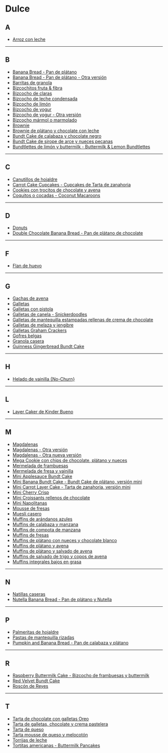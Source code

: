 # Dulce

## A

* [Arroz con leche](../recetas/dulce/arroz-con-leche.md)

- - -

## B

* [Banana Bread - Pan de plátano](../recetas/dulce/banana-bread-pan-de-platano.md)
* [Banana Bread - Pan de plátano - Otra versión](../recetas/dulce/banana-bread-pan-de-platano-otra-version.md)
* [Barritas de granola](../recetas/dulce/barritas-de-granola.md)
* [Bizcochitos fruta & fibra](../recetas/dulce/bizcochitos-fruta-y-fibra.md)
* [Bizcocho de claras](../recetas/dulce/bizcocho-de-claras.md)
* [Bizcocho de leche condensada](../recetas/dulce/bizcocho-de-leche-condensada.md)
* [Bizcocho de limón](../recetas/dulce/bizcocho-de-limon.md)
* [Bizcocho de yogur](../recetas/dulce/bizcocho-de-yogur.md)
* [Bizcocho de yogur - Otra versión](../recetas/dulce/bizcocho-de-yogur-otra-version.md)
* [Bizcocho mármol o marmolado](../recetas/dulce/bizcocho-marmol-o-marmolado.md)
* [Brownie](../recetas/dulce/brownie.md)
* [Brownie de plátano y chocolate con leche](../recetas/dulce/brownie-de-platano-y-chocolate-con-leche.md)
* [Bundt Cake de calabaza y chocolate negro](../recetas/dulce/bundt-cake-de-calabaza-y-chocolate-negro.md)
* [Bundt Cake de sirope de arce y nueces pecanas](../recetas/dulce/bundt-cake-de-sirope-de-arce-y-nueces-pecanas.md)
* [Bundtlettes de limón y buttermilk - Buttermilk & Lemon Bundtlettes](../recetas/dulce/bundtlettes-de-limon-y-buttermilk-buttermilk-and-lemon-bundtlettes.md)

- - -

## C

* [Canutillos de hojaldre](../recetas/dulce/canutillos-de-hojaldre.md)
* [Carrot Cake Cupcakes - Cupcakes de Tarta de zanahoria](../recetas/dulce/carrot-cake-cupcakes-cupcakes-de-tarta-de-zanahoria.md)
* [Cookies con trocitos de chocolate y avena](../recetas/dulce/cookies-con-trocitos-de-chocolate-y-avena.md)
* [Coquitos o cocadas - Coconut Macaroons](../recetas/dulce/coquitos-o-cocadas-coconut-macaroons.md)

- - -

## D

* [Donuts](../recetas/dulce/donuts.md)
* [Double Chocolate Banana Bread - Pan de plátano de chocolate](../recetas/dulce/double-chocolate-banana-bread-pan-de-platano-de-chocolate.md)

- - -

## F

* [Flan de huevo](../recetas/dulce/flan-de-huevo.md)

- - -

## G

* [Gachas de avena](../recetas/dulce/gachas-de-avena.md)
* [Galletas](../recetas/dulce/galletas.md)
* [Galletas con pistola](../recetas/dulce/galletas-con-pistola.md)
* [Galletas de canela - Snickerdoodles](../recetas/dulce/galletas-de-canela-snickerdoodles.md)
* [Galletas de mantequilla estampadas rellenas de crema de chocolate](../recetas/dulce/galletas-de-mantequilla-estampadas-rellenas-de-crema-de-chocolate.md)
* [Galletas de melaza y jengibre](../recetas/dulce/galletas-de-melaza-y-jengibre.md)
* [Galletas Graham Crackers](../recetas/dulce/galletas-graham-crackers.md)
* [Gofres belgas](../recetas/dulce/gofres-belgas.md)
* [Granola casera](../recetas/dulce/granola-casera.md)
* [Guinness Gingerbread Bundt Cake](../recetas/dulce/guinness-gingerbread-bundt-cake.md)

- - -

## H

* [Helado de vainilla {No-Churn}](../recetas/dulce/helado-de-vainilla-no-churn.md)

- - -

## L

* [Layer Caker de Kinder Bueno](../recetas/dulce/layer-cake-de-kinder-bueno.md)

- - -


## M

* [Magdalenas](../recetas/dulce/magdalenas.md)
* [Magdalenas - Otra versión](../recetas/dulce/magdalenas-otra-version.md)
* [Magdalenas - Otra nueva versión](../recetas/dulce/magdalenas-otra-nueva-version.md)
* [Mega Cookie con chips de chocolate, plátano y nueces](../recetas/dulce/mega-cookie-con-chips-de-chocolate-platano-y-nueces.md)
* [Mermelada de frambuesas](../recetas/dulce/mermelada-de-frambuesas.md)
* [Mermelada de fresa y vainilla](../recetas/dulce/mermelada-de-fresa-y-vainilla.md)
* [Mini Applesauce Bundt Cake](../recetas/dulce/mini-applesauce-bundt-cake.md)
* [Mini Banana Bundt Cake - Bundt Cake de plátano, versión mini](../recetas/dulce/mini-banana-bundt-cake-bundt-cake-de-platano-version-mini.md)
* [Mini Carrot Layer Cake - Tarta de zanahoria, versión mini](../recetas/dulce/mini-carrot-layer-cake-tarta-de-zanahoria-version-mini.md)
* [Mini Cherry Crisp](../recetas/dulce/mini-cherry-crisp.md)
* [Mini Croissants rellenos de chocolate](../recetas/dulce/mini-croissants-rellenos-de-chocolate.md)
* [Mini Napolitanas](../recetas/dulce/mini-napolitanas.md)
* [Mousse de fresas](../recetas/dulce/mousse-de-fresas.md)
* [Muesli casero](../recetas/dulce/muesli-casero.md)
* [Muffins de arándanos azules](../recetas/dulce/muffins-de-arandanos-azules.md)
* [Muffins de calabaza y manzana](../recetas/dulce/muffins-de-calabaza-y-manzana.md)
* [Muffins de compota de manzana](../recetas/dulce/muffins-de-compota-de-manzana.md)
* [Muffins de fresas](../recetas/dulce/muffins-de-fresas.md)
* [Muffins de plátano con nueces y chocolate blanco](../recetas/dulce/muffins-de-platano-con-nueces-y-chocolate-blanco.md)
* [Muffins de plátano y avena](../recetas/dulce/muffins-de-platano-y-avena.md)
* [Muffins de plátano y salvado de avena](../recetas/dulce/muffins-de-platano-y-salvado-de-avena.md)
* [Muffins de salvado de trigo y copos de avena](../recetas/dulce/muffins-de-salvado-de-trigo-y-copos-de-avena.md)
* [Muffins integrales bajos en grasa](../recetas/dulce/muffins-integrales-bajos-en-grasa.md)

- - - 

## N

* [Natillas caseras](../recetas/dulce/natillas-caseras.md)
* [Nutella Banana Bread - Pan de plátano y Nutella](../recetas/dulce/nutella-banana-bread-pan-de-platano-y-nutella.md)

- - - 

## P

* [Palmeritas de hojaldre](../recetas/dulce/palmeritas-de-hojaldre.md)
* [Pastas de mantequilla rizadas](../recetas/dulce/pastas-de-mantequilla-rizadas.md)
* [Pumpkin and Banana Bread - Pan de calabaza y plátano](../recetas/dulce/pumpkin-and-banana-bread-pan-de-calabaza-y-platano.md)

- - -

## R

* [Raspberry Buttermilk Cake - Bizcocho de frambuesas y buttermilk](../recetas/dulce/raspberry-buttermilk-cake.md)
* [Red Velvet Bundt Cake](../recetas/dulce/red-velvet-bundt-cake.md)
* [Roscón de Reyes](../recetas/dulce/roscon-de-reyes.md)

- - -

## T

* [Tarta de chocolate con galletas Oreo](../recetas/dulce/tarta-de-chocolate-con-galletas-oreo.md)
* [Tarta de galletas, chocolate y crema pastelera](../recetas/dulce/tarta-de-galletas-chocolate-y-crema-pastelera.md)
* [Tarta de queso](../recetas/dulce/tarta-de-queso.md)
* [Tarta mousse de queso y melocotón](../recetas/dulce/tarta-mousse-de-queso-y-melocoton.md)
* [Torrijas de leche](../recetas/dulce/torrijas-de-leche.md)
* [Tortitas americanas - Buttermilk Pancakes](../recetas/dulce/tortitas-americanas-buttermilk-pancakes.md)
